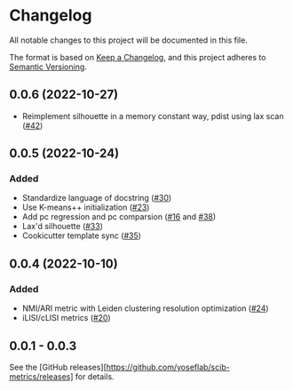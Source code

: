 # Changelog

All notable changes to this project will be documented in this file.

The format is based on [Keep a Changelog][],
and this project adheres to [Semantic Versioning][].

[keep a changelog]: https://keepachangelog.com/en/1.0.0/
[semantic versioning]: https://semver.org/spec/v2.0.0.html

## 0.0.6 (2022-10-27)

-   Reimplement silhouette in a memory constant way, pdist using lax scan ([#42][])

[#42]: https://github.com/YosefLab/scib-metrics/pull/42

## 0.0.5 (2022-10-24)

### Added

-   Standardize language of docstring ([#30][])
-   Use K-means++ initialization ([#23][])
-   Add pc regression and pc comparsion ([#16][] and [#38][])
-   Lax'd silhouette ([#33][])
-   Cookicutter template sync ([#35][])

[#33]: https://github.com/YosefLab/scib-metrics/pull/33
[#38]: https://github.com/YosefLab/scib-metrics/pull/38
[#35]: https://github.com/YosefLab/scib-metrics/pull/35
[#16]: https://github.com/YosefLab/scib-metrics/pull/16
[#23]: https://github.com/YosefLab/scib-metrics/pull/23
[#30]: https://github.com/YosefLab/scib-metrics/pull/30

## 0.0.4 (2022-10-10)

### Added

-   NMI/ARI metric with Leiden clustering resolution optimization ([#24][])
-   iLISI/cLISI metrics ([#20][])

[#20]: https://github.com/YosefLab/scib-metrics/pull/20
[#24]: https://github.com/YosefLab/scib-metrics/pull/24

## 0.0.1 - 0.0.3

See the [GitHub releases][https://github.com/yoseflab/scib-metrics/releases] for details.
